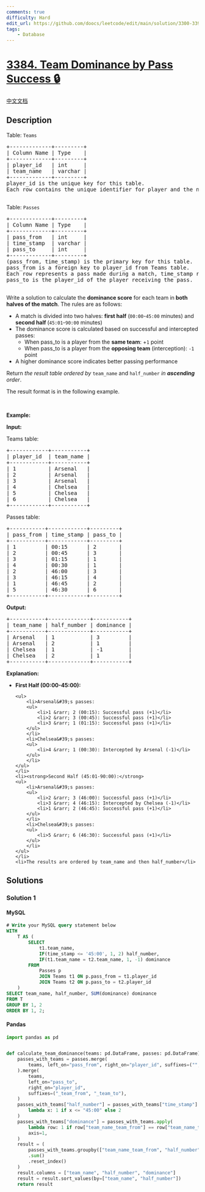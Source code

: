 ```yaml
---
comments: true
difficulty: Hard
edit_url: https://github.com/doocs/leetcode/edit/main/solution/3300-3399/3384.Team%20Dominance%20by%20Pass%20Success/README_EN.md
tags:
    - Database
---
```


<!-- problem:start -->

# [3384. Team Dominance by Pass Success 🔒](https://leetcode.com/problems/team-dominance-by-pass-success)

[中文文档](/solution/3300-3399/3384.Team%20Dominance%20by%20Pass%20Success/README.md)

## Description

<!-- description:start -->

<p>Table: <code>Teams</code></p>

<pre>
+-------------+---------+
| Column Name | Type    |
+-------------+---------+
| player_id   | int     |
| team_name   | varchar | 
+-------------+---------+
player_id is the unique key for this table.
Each row contains the unique identifier for player and the name of one of the teams participating in that match.

</pre>

<p>Table: <code>Passes</code></p>

<pre>
+-------------+---------+
| Column Name | Type    |
+-------------+---------+
| pass_from   | int     |
| time_stamp  | varchar |
| pass_to     | int     |
+-------------+---------+
(pass_from, time_stamp) is the primary key for this table.
pass_from is a foreign key to player_id from Teams table.
Each row represents a pass made during a match, time_stamp represents the time in minutes (00:00-90:00) when the pass was made,
pass_to is the player_id of the player receiving the pass.

</pre>

<p>Write a solution to calculate the <strong>dominance score</strong> for each team in<strong> both halves of the match</strong>. The rules are as follows:</p>

<ul>
	<li>A match is divided into two halves: <strong>first half</strong> (<code>00:00</code>-<code><font face="monospace">45:00</font></code>&nbsp;minutes) and <strong>second half </strong>(<code>45:01</code>-<code>90:00</code> minutes)</li>
	<li>The dominance score is calculated based on successful and intercepted passes:
	<ul>
		<li>When pass_to is a player from the <strong>same team</strong>: +<code>1</code> point</li>
		<li>When pass_to is a player from the <strong>opposing team</strong> (interception): <code>-1</code> point</li>
	</ul>
	</li>
	<li>A higher dominance score indicates better passing performance</li>
</ul>

<p>Return <em>the result table ordered </em><em>by</em>&nbsp;<code>team_name</code> and&nbsp;<code>half_number</code> <em>in <strong>ascending</strong> order</em>.</p>

<p>The result format is in the following example.</p>

<p>&nbsp;</p>
<p><strong class="example">Example:</strong></p>

<div class="example-block">
<p><strong>Input:</strong></p>

<p>Teams table:</p>

<pre class="example-io">
+------------+-----------+
| player_id  | team_name |
+------------+-----------+
| 1          | Arsenal   |
| 2          | Arsenal   |
| 3          | Arsenal   |
| 4          | Chelsea   |
| 5          | Chelsea   |
| 6          | Chelsea   |
+------------+-----------+
</pre>

<p>Passes table:</p>

<pre class="example-io">
+-----------+------------+---------+
| pass_from | time_stamp | pass_to |
+-----------+------------+---------+
| 1         | 00:15      | 2       |
| 2         | 00:45      | 3       |
| 3         | 01:15      | 1       |
| 4         | 00:30      | 1       |
| 2         | 46:00      | 3       |
| 3         | 46:15      | 4       |
| 1         | 46:45      | 2       |
| 5         | 46:30      | 6       |
+-----------+------------+---------+
</pre>

<p><strong>Output:</strong></p>

<pre class="example-io">
+-----------+-------------+-----------+
| team_name | half_number | dominance |
+-----------+-------------+-----------+
| Arsenal   | 1           | 3         |
| Arsenal   | 2           | 1         |
| Chelsea   | 1           | -1        |
| Chelsea   | 2           | 1         |
+-----------+-------------+-----------+
</pre>

<p><strong>Explanation:</strong></p>

<ul>
	<li><strong>First Half (00:00-45:00):</strong>

    <ul>
    	<li>Arsenal&#39;s passes:
    	<ul>
    		<li>1 &rarr; 2 (00:15): Successful pass (+1)</li>
    		<li>2 &rarr; 3 (00:45): Successful pass (+1)</li>
    		<li>3 &rarr; 1 (01:15): Successful pass (+1)</li>
    	</ul>
    	</li>
    	<li>Chelsea&#39;s passes:
    	<ul>
    		<li>4 &rarr; 1 (00:30): Intercepted by Arsenal (-1)</li>
    	</ul>
    	</li>
    </ul>
    </li>
    <li><strong>Second Half (45:01-90:00):</strong>
    <ul>
    	<li>Arsenal&#39;s passes:
    	<ul>
    		<li>2 &rarr; 3 (46:00): Successful pass (+1)</li>
    		<li>3 &rarr; 4 (46:15): Intercepted by Chelsea (-1)</li>
    		<li>1 &rarr; 2 (46:45): Successful pass (+1)</li>
    	</ul>
    	</li>
    	<li>Chelsea&#39;s passes:
    	<ul>
    		<li>5 &rarr; 6 (46:30): Successful pass (+1)</li>
    	</ul>
    	</li>
    </ul>
    </li>
    <li>The results are ordered by team_name and then half_number</li>

</ul>
</div>

<!-- description:end -->

## Solutions

<!-- solution:start -->

### Solution 1

<!-- tabs:start -->

#### MySQL

```sql
# Write your MySQL query statement below
WITH
    T AS (
        SELECT
            t1.team_name,
            IF(time_stamp <= '45:00', 1, 2) half_number,
            IF(t1.team_name = t2.team_name, 1, -1) dominance
        FROM
            Passes p
            JOIN Teams t1 ON p.pass_from = t1.player_id
            JOIN Teams t2 ON p.pass_to = t2.player_id
    )
SELECT team_name, half_number, SUM(dominance) dominance
FROM T
GROUP BY 1, 2
ORDER BY 1, 2;
```

#### Pandas

```python
import pandas as pd


def calculate_team_dominance(teams: pd.DataFrame, passes: pd.DataFrame) -> pd.DataFrame:
    passes_with_teams = passes.merge(
        teams, left_on="pass_from", right_on="player_id", suffixes=("", "_team_from")
    ).merge(
        teams,
        left_on="pass_to",
        right_on="player_id",
        suffixes=("_team_from", "_team_to"),
    )
    passes_with_teams["half_number"] = passes_with_teams["time_stamp"].apply(
        lambda x: 1 if x <= "45:00" else 2
    )
    passes_with_teams["dominance"] = passes_with_teams.apply(
        lambda row: 1 if row["team_name_team_from"] == row["team_name_team_to"] else -1,
        axis=1,
    )
    result = (
        passes_with_teams.groupby(["team_name_team_from", "half_number"])["dominance"]
        .sum()
        .reset_index()
    )
    result.columns = ["team_name", "half_number", "dominance"]
    result = result.sort_values(by=["team_name", "half_number"])
    return result
```

<!-- tabs:end -->

<!-- solution:end -->

<!-- problem:end -->
